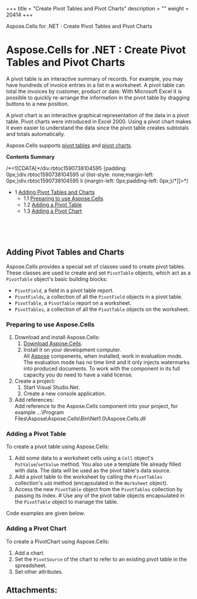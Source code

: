 +++
title = "Create Pivot Tables and Pivot Charts" 
description = "" 
weight = 20414 
+++

Aspose.Cells for .NET : Create Pivot Tables and Pivot Charts  

# Aspose.Cells for .NET : Create Pivot Tables and Pivot Charts


A pivot table is an interactive summary of records. For example, you may have hundreds of invoice entries in a list in a worksheet. A pivot table can total the invoices by customer, product or date. With Microsoft Excel it is possible to quickly re-arrange the information in the pivot table by dragging buttons to a new position.

A pivot chart is an interactive graphical representation of the data in a pivot table. Pivot charts were introduced in Excel 2000. Using a pivot chart makes it even easier to understand the data since the pivot table creates subtotals and totals automatically.

Aspose.Cells supports [pivot tables](http://localhost:1313/cellsnet/developerguide/technicalarticles/asposecellsgeneral/managingpivottablesandpivotcharts/create+pivot+tables+and+pivot+charts) and [pivot charts](http://localhost:1313/cellsnet/developerguide/technicalarticles/asposecellsgeneral/managingpivottablesandpivotcharts/create+pivot+tables+and+pivot+charts).

**Contents Summary**

/\*<!\[CDATA\[\*/div.rbtoc1590738104595 {padding: 0px;}div.rbtoc1590738104595 ul {list-style: none;margin-left: 0px;}div.rbtoc1590738104595 li {margin-left: 0px;padding-left: 0px;}/\*\]\]>\*/

*   1 [Adding Pivot Tables and Charts](#CreatePivotTablesandPivotCharts-AddingPivotTablesandCharts)
    *   1.1 [Preparing to use Aspose.Cells](#CreatePivotTablesandPivotCharts-PreparingtouseAspose.Cells)
    *   1.2 [Adding a Pivot Table](#CreatePivotTablesandPivotCharts-AddingaPivotTable)
    *   1.3 [Adding a Pivot Chart](#CreatePivotTablesandPivotCharts-AddingaPivotChart)

 

 

## Adding Pivot Tables and Charts

Aspose.Cells provides a special set of classes used to create pivot tables. These classes are used to create and set `PivotTable` objects, which act as a `PivotTable` object's basic building blocks:

*   `PivotField`, a field in a pivot table report.
*   `PivotFields`, a collection of all the `PivotField` objects in a pivot table.
*   `PivotTable`, a `PivotTable` report on a worksheet.
*   `PivotTables`, a collection of all the `PivotTable` objects on the worksheet.

### Preparing to use Aspose.Cells

1.  Download and install Aspose.Cells:
    1.  [Download Aspose.Cells](http://www.aspose.com/community/files/51/.net-components/aspose.cells-for-.net/default.aspx).
    2.  Install it on your development computer.  
        All [Aspose](http://www.aspose.com/) components, when installed, work in evaluation mode. The evaluation mode has no time limit and it only injects watermarks into produced documents. To work with the component in its full capacity you do need to have a valid license.
2.  Create a project:
    1.  Start Visual Studio.Net.
    2.  Create a new console application.
3.  Add references:  
    Add reference to the Aspose.Cells component into your project, for example ...\\Program Files\\Aspose\\Aspose.Cells\\Bin\\Net1.0\\Aspose.Cells.dll

### Adding a Pivot Table

To create a pivot table using Aspose.Cells:

1.  Add some data to a worksheet cells using a `Cell` object's `PutValue`/`setValue` method. You also use a template file already filled with data. The data will be used as the pivot table's data source.
2.  Add a pivot table to the worksheet by calling the `PivotTables` collection's `add` method (encapsulated in the `Worksheet` object).
3.  Access the new `PivotTable` object from the `PivotTables` collection by passing its index. # Use any of the pivot table objects encapsulated in the `PivotTable` object to manage the table.

Code examples are given below.

### Adding a Pivot Chart

To create a PivotChart using Aspose.Cells:

1.  Add a chart.
2.  Set the `PivotSource` of the chart to refer to an existing pivot table in the spreadsheet.
3.  Set other attributes.

## Attachments:


